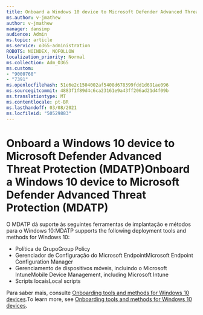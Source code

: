 ```yaml
---
title: Onboard a Windows 10 device to Microsoft Defender Advanced Threat Protection (MDATP)
ms.author: v-jmathew
author: v-jmathew
manager: dansimp
audience: Admin
ms.topic: article
ms.service: o365-administration
ROBOTS: NOINDEX, NOFOLLOW
localization_priority: Normal
ms.collection: Adm_O365
ms.custom:
- "9000760"
- "7391"
ms.openlocfilehash: 51e6e2c1504002af5408d678399fdd1d691ae096
ms.sourcegitcommit: 4883f1f89d4c6ca23161e9a43ff206ad21d4f09b
ms.translationtype: MT
ms.contentlocale: pt-BR
ms.lasthandoff: 03/08/2021
ms.locfileid: "50529883"
---
```

# <a name="onboard-a-windows-10-device-to-microsoft-defender-advanced-threat-protection-mdatp"></a><span data-ttu-id="bdb40-102">Onboard a Windows 10 device to Microsoft Defender Advanced Threat Protection (MDATP)</span><span class="sxs-lookup"><span data-stu-id="bdb40-102">Onboard a Windows 10 device to Microsoft Defender Advanced Threat Protection (MDATP)</span></span>

<span data-ttu-id="bdb40-103">O MDATP dá suporte às seguintes ferramentas de implantação e métodos para o Windows 10:</span><span class="sxs-lookup"><span data-stu-id="bdb40-103">MDATP supports the following deployment tools and methods for Windows 10:</span></span>

- <span data-ttu-id="bdb40-104">Política de Grupo</span><span class="sxs-lookup"><span data-stu-id="bdb40-104">Group Policy</span></span>
- <span data-ttu-id="bdb40-105">Gerenciador de Configuração do Microsoft Endpoint</span><span class="sxs-lookup"><span data-stu-id="bdb40-105">Microsoft Endpoint Configuration Manager</span></span>
- <span data-ttu-id="bdb40-106">Gerenciamento de dispositivos móveis, incluindo o Microsoft Intune</span><span class="sxs-lookup"><span data-stu-id="bdb40-106">Mobile Device Management, including Microsoft Intune</span></span>
- <span data-ttu-id="bdb40-107">Scripts locais</span><span class="sxs-lookup"><span data-stu-id="bdb40-107">Local scripts</span></span>

<span data-ttu-id="bdb40-108">Para saber mais, consulte [Onboarding tools and methods for Windows 10 devices](https://go.microsoft.com/fwlink/?linkid=2143460).</span><span class="sxs-lookup"><span data-stu-id="bdb40-108">To learn more, see [Onboarding tools and methods for Windows 10 devices](https://go.microsoft.com/fwlink/?linkid=2143460).</span></span>
